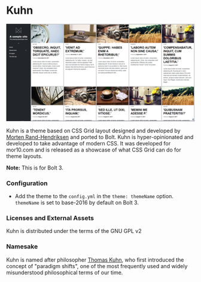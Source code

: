 # Kuhn

![Preview](screenshots/desktop-homepage.png)

Kuhn is a theme based on CSS Grid layout designed and developed by [Morten Rand-Hendriksen](https://mor10.com) and ported to Bolt. Kuhn is hyper-opinionated and developed to take advantage of modern CSS. It was developed for mor10.com and is released as a showcase of what CSS Grid can do for theme layouts.

**Note:**  This is for Bolt 3.

### Configuration

- Add the theme to the `config.yml` in the `theme: themeName` option. `themeName` is set to base-2016 by default on Bolt 3.

### Licenses and External Assets
Kuhn is distributed under the terms of the GNU GPL v2

### Namesake
Kuhn is named after philosopher [Thomas Kuhn](https://en.wikipedia.org/wiki/Thomas_Kuhn), who first introduced the concept of "paradigm shifts", one of the most frequently used and widely misunderstood philosophical terms of our time.

